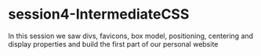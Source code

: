 # session4-IntermediateCSS
In this session we saw divs, favicons, box model, positioning, centering and display properties and build the first part of our personal website
